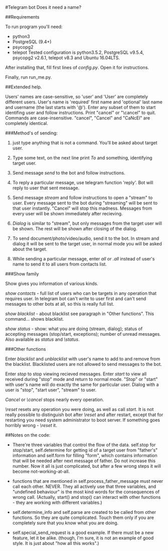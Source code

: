 #Telegram bot
Does it need a name?

##Requirements

To run program you'll need:
- python3
- PostgreSQL (9.4+)
- psycopg2 
- telepot
Tested configuration is python3.5.2, PostgreSQL v9.5.4, psycopg2 v2.6.1, telepot v8.3 and Ubuntu 16.04LTS.

After installing that, fill first lines of *config.py*. Open it for instructions.

Finally, run run\_me.py.


##Extended help.

Users' names are case-sensitive, so 'user' and 'User' are completely different users. User's name is 'required' first name and 'optional' last name and username (the last starts with '@'). Enter any subset of them to start identifing user and follow instructions. Print "cancel" or "\cancel" to quit.
Commands are case-insensitive. "cancel", "Cancel" and "CaNcEl" are completely identical.

###Method's of sending:

1) just type anything that is not a command. You'll be asked about target user.

2) Type some text, on the next line print *To* and something, identifying target user.

3) Send message *send* to the bot and follow instructions.

4) To reply a particular message, use telegram function 'reply'. Bot will reply to user that sent message.

5) Send message *stream* and follow instructions to open a "stream" to user. Every message sent to the bot during "streaming" will be sent to that user instantly. "Cancel" will stop this madness. Messages from every user will be shown immediately after recieving.

6) *Dialog* is similar to "stream", but only messages from the target user will be shown. The rest will be shown after closing of the dialog.

7) To send document/photo/video/audio, send it to the bot. In stream and dialog it will be sent to the target user, in normal mode you will be asked about the target.

8) While sending a particular message, enter *all* or *.all* instead of user's name to send it to all users from contacts list.

###Show family

Show gives you information of various kinds.

*show contacts* - full list of users who can be targets in any operation that requires user. In telegram bot can't write to user first and can't send messages to other bots at all, so this is really full list.

*show blacklist* - about blacklist see paragraph in "Other functions". This command... shows blacklist.

*show status* - show: what you are doing (stream, dialog); status of accepting messages (stop/start, exceptions); number of unread messages. Also available as *status* and *\status*.

###Other functions

Enter *blacklist* and *unblacklist* with user's name to add to and remove from the blacklist. Blacklisted users are not allowed to send messages to the bot.

Enter *stop* to stop viewing recieved messages. Enter *start* to view all received during "stop" mode and return to normal mode.
"Stop" or "start" with user's name will do exactly the same for particular user.
Dialog with a user is "stop", "start user", "stream" to user.

*Cancel* or *\cancel* stops nearly every operation.

*\reset* resets any operation you were doing, as well as call *start*. It is not really possible to distinguish bot after *\reset* and after restart, except that for restarting you need system administrator to boot server. If something goes horribly wrong - *\reset* it.

##Notes on the code:

- There're three variables that control the flow of the data. self.stop for stop/start, self.determine for getting id of a target user from "father's" information and self.form for filling "form", which contains information that will be needed after next message of father.
Do not increase this number. Now it all is just complicated, but after a few wrong steps it will become not-working-at-all.

- functions that are mentioned in self.process\_father\_message must never call each other. NEVER. They all actively use that three variables, and "undefined behaviour" is the most kind words for the consequences of wrong call.
(Actually, start() and stop() can interact with other functions - they are working with different variables.)

- self.determine\_info and self.parse are created to be called from other functions. So they are quite complicated. Touch them only if you are completely sure that you know what you are doing.

- self.special\_send\_request is a good example. If there must be a new feature, let it be alike.
(though, I'm sure, it is not an example of good style. It is just about "how all this works".)
